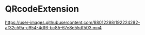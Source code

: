 # QRcodeExtension

https://user-images.githubusercontent.com/88012298/192224282-af32c59a-c954-4df6-bc85-67e8e55df503.mp4

